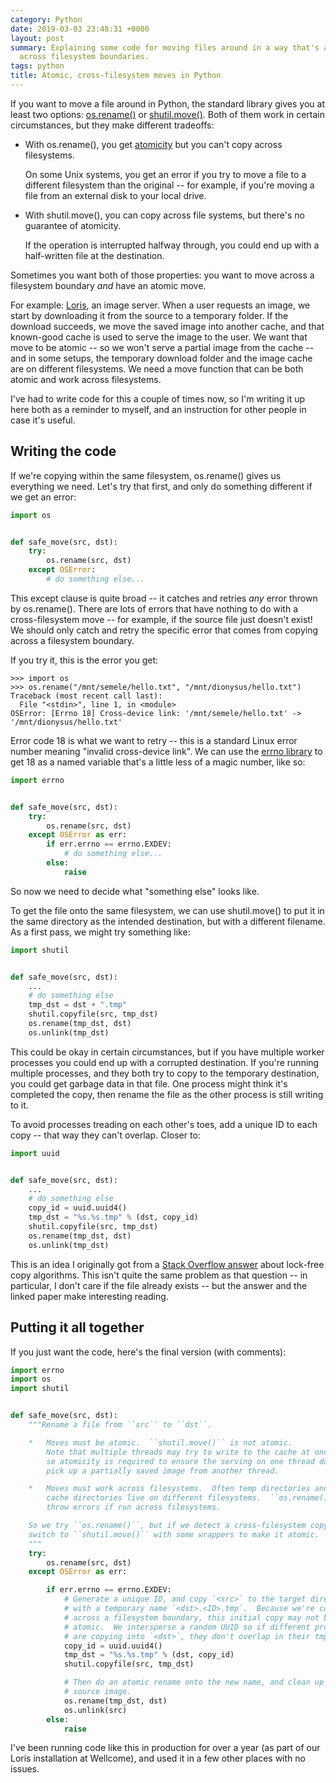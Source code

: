 ```yaml
---
category: Python
date: 2019-03-03 23:48:31 +0000
layout: post
summary: Explaining some code for moving files around in a way that's atomic and works
  across filesystem boundaries.
tags: python
title: Atomic, cross-filesystem moves in Python
---
```


If you want to move a file around in Python, the standard library gives you at least two options: [os.rename()](https://docs.python.org/3/library/os.html#os.rename) or [shutil.move()](https://docs.python.org/3/library/shutil.html#shutil.move).
Both of them work in certain circumstances, but they make different tradeoffs:

*   With os.rename(), you get [atomicity](https://en.wikipedia.org/wiki/Atomicity_(database_systems)) but you can't copy across filesystems.

    On some Unix systems, you get an error if you try to move a file to a different filesystem than the original -- for example, if you're moving a file from an external disk to your local drive.

*   With shutil.move(), you can copy across file systems, but there's no guarantee of atomicity.

    If the operation is interrupted halfway through, you could end up with a half-written file at the destination.

Sometimes you want both of those properties: you want to move across a filesystem boundary *and* have an atomic move.

For example: [Loris](https://github.com/loris-imageserver/loris), an image server.
When a user requests an image, we start by downloading it from the source to a temporary folder.
If the download succeeds, we move the saved image into another cache, and that known-good cache is used to serve the image to the user.
We want that move to be atomic -- so we won't serve a partial image from the cache -- and in some setups, the temporary download folder and the image cache are on different filesystems.
We need a move function that can be both atomic and work across filesystems.

I've had to write code for this a couple of times now, so I'm writing it up here both as a reminder to myself, and an instruction for other people in case it's useful.

## Writing the code

If we're copying within the same filesystem, os.rename() gives us everything we need.
Let's try that first, and only do something different if we get an error:

```python
import os


def safe_move(src, dst):
    try:
        os.rename(src, dst)
    except OSError:
        # do something else...
```

This except clause is quite broad -- it catches and retries *any* error thrown by os.rename().
There are lots of errors that have nothing to do with a cross-filesystem move -- for example, if the source file just doesn't exist!
We should only catch and retry the specific error that comes from copying across a filesystem boundary.

If you try it, this is the error you get:

```pycon
>>> import os
>>> os.rename("/mnt/semele/hello.txt", "/mnt/dionysus/hello.txt")
Traceback (most recent call last):
  File "<stdin>", line 1, in <module>
OSError: [Errno 18] Cross-device link: '/mnt/semele/hello.txt' -> '/mnt/dionysus/hello.txt'
```

Error code 18 is what we want to retry -- this is a standard Linux error number meaning "invalid cross-device link".
We can use the [errno library](https://docs.python.org/3/library/errno.html) to get 18 as a named variable that's a little less of a magic number, like so:

```python
import errno


def safe_move(src, dst):
    try:
        os.rename(src, dst)
    except OSError as err:
        if err.errno == errno.EXDEV:
            # do something else...
        else:
            raise
```

So now we need to decide what "something else" looks like.

To get the file onto the same filesystem, we can use shutil.move() to put it in the same directory as the intended destination, but with a different filename.
As a first pass, we might try something like:

```python
import shutil


def safe_move(src, dst):
    ...
    # do something else
    tmp_dst = dst + ".tmp"
    shutil.copyfile(src, tmp_dst)
    os.rename(tmp_dst, dst)
    os.unlink(tmp_dst)
```

This could be okay in certain circumstances, but if you have multiple worker processes you could end up with a corrupted destination.
If you're running multiple processes, and they both try to copy to the temporary destination, you could get garbage data in that file.
One process might think it's completed the copy, then rename the file as the other process is still writing to it.

To avoid processes treading on each other's toes, add a unique ID to each copy -- that way they can't overlap.
Closer to:

```python
import uuid


def safe_move(src, dst):
    ...
    # do something else
    copy_id = uuid.uuid4()
    tmp_dst = "%s.%s.tmp" % (dst, copy_id)
    shutil.copyfile(src, tmp_dst)
    os.rename(tmp_dst, dst)
    os.unlink(tmp_dst)
```

This is an idea I originally got from a [Stack Overflow answer](https://stackoverflow.com/a/28090883/1558022) about lock-free copy algorithms.
This isn't quite the same problem as that question -- in particular, I don't care if the file already exists -- but the answer and the linked paper make interesting reading.

## Putting it all together

If you just want the code, here's the final version (with comments):

```python
import errno
import os
import shutil


def safe_move(src, dst):
    """Rename a file from ``src`` to ``dst``.

    *   Moves must be atomic.  ``shutil.move()`` is not atomic.
        Note that multiple threads may try to write to the cache at once,
        so atomicity is required to ensure the serving on one thread doesn't
        pick up a partially saved image from another thread.

    *   Moves must work across filesystems.  Often temp directories and the
        cache directories live on different filesystems.  ``os.rename()`` can
        throw errors if run across filesystems.

    So we try ``os.rename()``, but if we detect a cross-filesystem copy, we
    switch to ``shutil.move()`` with some wrappers to make it atomic.
    """
    try:
        os.rename(src, dst)
    except OSError as err:

        if err.errno == errno.EXDEV:
            # Generate a unique ID, and copy `<src>` to the target directory
            # with a temporary name `<dst>.<ID>.tmp`.  Because we're copying
            # across a filesystem boundary, this initial copy may not be
            # atomic.  We intersperse a random UUID so if different processes
            # are copying into `<dst>`, they don't overlap in their tmp copies.
            copy_id = uuid.uuid4()
            tmp_dst = "%s.%s.tmp" % (dst, copy_id)
            shutil.copyfile(src, tmp_dst)

            # Then do an atomic rename onto the new name, and clean up the
            # source image.
            os.rename(tmp_dst, dst)
            os.unlink(src)
        else:
            raise
```

I've been running code like this in production for over a year (as part of our Loris installation at Wellcome), and used it in a few other places with no issues.